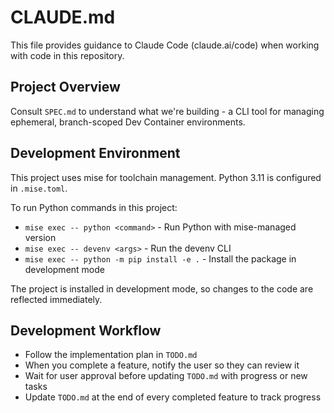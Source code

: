 # CLAUDE.md

This file provides guidance to Claude Code (claude.ai/code) when working with code in this repository.

## Project Overview

Consult `SPEC.md` to understand what we're building - a CLI tool for managing ephemeral, branch-scoped Dev Container environments.

## Development Environment

This project uses mise for toolchain management. Python 3.11 is configured in `.mise.toml`.

To run Python commands in this project:
- `mise exec -- python <command>` - Run Python with mise-managed version
- `mise exec -- devenv <args>` - Run the devenv CLI
- `mise exec -- python -m pip install -e .` - Install the package in development mode

The project is installed in development mode, so changes to the code are reflected immediately.

## Development Workflow

- Follow the implementation plan in `TODO.md`
- When you complete a feature, notify the user so they can review it
- Wait for user approval before updating `TODO.md` with progress or new tasks
- Update `TODO.md` at the end of every completed feature to track progress